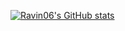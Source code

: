 [![Ravin06's GitHub stats](https://github-readme-stats.vercel.app/api?username=Ravin06)](https://github.com/Ravin06/github-readme-stats)
